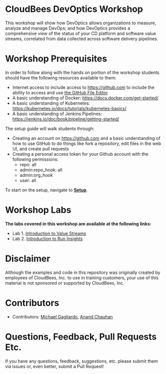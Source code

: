 # CloudBees DevOptics Workshop
This workshop will show how DevOptics allows organizations to measure, analyze and manage DevOps; and how DevOptics provides a comprehensive view of the status of your CD platform and software value streams, correlated from data collected across software delivery pipelines. 

# Workshop Prerequisites

In order to follow along with the hands on portion of the workshop students should have the following resources available to them:

  * Internet access to include access to https://github.com to include the ability to access and use [the GitHub File Editor](https://help.github.com/articles/editing-files-in-your-repository)
  * A basic understanding of Docker: https://docs.docker.com/get-started/
  * A basic understanding of Kubernetes: https://kubernetes.io/docs/tutorials/kubernetes-basics/
  * A basic understanding of Jenkins Pipelines: https://jenkins.io/doc/book/pipeline/getting-started/ 

The setup guide will walk students through:
  * Creating an account on https://github.com and a basic understanding of how to use GitHub to do things like fork a repository, edit files in the web UI, and create pull requests
  * Creating a personal access token for your Github account with the following permissions:
    - repo: all
    - admin:repo_hook: all
    - admin:org_hook
    - user: all
   
To start on the setup, navigate to **[Setup](Setup.md)**.

# Workshop Labs

**The labs covered in this workshop are available at the following links:**

* Lab 1. [Introduction to Value Streams](./value-streams.md)
* Lab 2. [Introduction to Run Insights](./insights.md)

# Disclaimer

Although the examples and code in this repository was originally created by employees of CloudBees, Inc. to use in training customers, your use of this material is not sponsored or supported by CloudBees, Inc.

# Contributors 

* Contributors: [Michael Gagliardo](https://github.com/mgagliardo91), [Anand Chauhan](https://github.com/anandcpm)
 
# Questions, Feedback, Pull Requests Etc.

If you have any questions, feedback, suggestions, etc. please submit them via issues or, even better, submit a Pull Request!